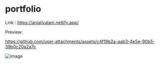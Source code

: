 # portfolio

Link : https://anjalivalani.netlify.app/

Preview:

https://github.com/user-attachments/assets/c4f19b2a-aab3-4e5e-90b5-39b0c20a2a7c


![image](https://github.com/user-attachments/assets/d9d302ea-6e35-46ce-98b1-e88358739b54)
